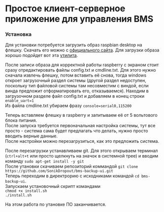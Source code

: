 # Простое клиент-серверное приложение для управления BMS

### Установка
Для установки потребуется загрузить образ raspbian desktop на флешку. Скачать его можно с [официального сайта](https://www.raspberrypi.org/downloads/raspbian/). Для загрузки образа хорошо подойдет вот эта [утилита](https://www.balena.io/etcher/).

После записи образа для корректной работы raspberry с экраном стоит сразу отредактировать файлы config.txt и cmdline.txt. Для этого нужно сначала извлечь флешку, потом вставить её снова, тогда windows откроет загрузочный раздел системы (другой раздел недоступен, поскольку тип файловой системы там несовместим с виндой, если винда предложит отформатировать его, отказываемся).
Находим в загрузочном разделе файл config.txt и добавляем в конец строки  
  `enable_uart=1`  
Из файла cmdline.txt убираем фразу `console=serial0,115200`

Теперь вставляем флешку в raspberry и запитываем её от 5 вольтового блока питания.  
После запуска требуется первоначальная настройка системы, тут все просто - система сама будет предлагать что делать, нужно просто вводить верные данные.  
После настройки можно перезагрузиться, как это предложить система.

После перезагрузки устанавливаем git. Для этого открываем терминал (`ctrl+alt+t` или просто щелкнуть на значок в системной трее) и вводим команду `sudo apt-get install -y git`  
После утановки скачиваем репозиторий коммандой `git clone https://github.com/SonikDropout/bms-backup-ui.git`   
Теперь переходим в директрорию с исходниками командой `cd bms-backup-ui`.     
Запускаем установочный скрипт командами  
  `chmod +x install.sh`  
  `./install.sh`  

На этом работа по утановке ПО заканчивается.
